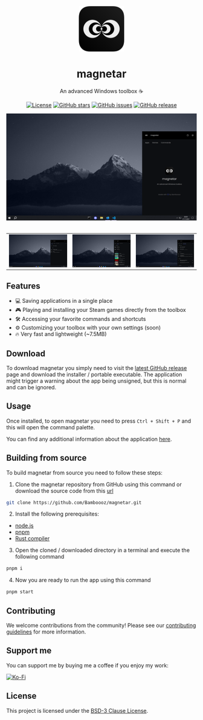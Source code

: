 <div align="center">
  <img alt="magnetar logo" width="120" height="120" src="https://github.com/Bamboooz/magnetar/blob/main/public/favicon.png?raw=true">
  <h1>magnetar</h1>
  <p>An advanced Windows toolbox ☕</p>

[![License](https://img.shields.io/github/license/Bamboooz/magnetar)](https://github.com/Bamboooz/magnetar/blob/main/LICENSE)
[![GitHub stars](https://img.shields.io/github/stars/Bamboooz/magnetar)](https://github.com/Bamboooz/magnetar/stargazers)
[![GitHub issues](https://img.shields.io/github/issues/Bamboooz/magnetar)](https://github.com/Bamboooz/magnetar/issues)
[![GitHub release](https://img.shields.io/github/v/release/Bamboooz/magnetar)](https://github.com/Bamboooz/magnetar/releases)

</div>

<div align="center">
  <img alt="magnetar preview" width="800" src="https://github.com/Bamboooz/magnetar/blob/main/static/home.png?raw=true">
</div>

<br />

<table>
  <tr>
    <td><img alt="apps preview" src="https://github.com/Bamboooz/magnetar/blob/main/static/apps.png?raw=true">
    <td><img alt="games preview" src="https://github.com/Bamboooz/magnetar/blob/main/static/games.png?raw=true">
    <td><img alt="commands preview" src="https://github.com/Bamboooz/magnetar/blob/main/static/commands.png?raw=true">
</table>

## Features

- 💻 Saving applications in a single place
- 🎮 Playing and installing your Steam games directly from the toolbox
- 🛠 Accessing your favorite commands and shortcuts
- ⚙️ Customizing your toolbox with your own settings (soon)
- 🔥 Very fast and lightweight (~7.5MB)

## Download

To download magnetar you simply need to visit the [latest GitHub release](https://github.com/Bamboooz/magnetar/releases/latest) page and download the installer / portable executable. The application might trigger a warning about the app being unsigned, but this is normal and can be ignored.

## Usage

Once installed, to open magnetar you need to press `Ctrl + Shift + P` and this will open the command palette.

You can find any additional information about the application [here](https://github.com/Bamboooz/magnetar/wiki).

## Building from source

To build magnetar from source you need to follow these steps:

1. Clone the magnetar repository from GitHub using this command or download the source code from this [url](https://github.com/Bamboooz/magnetar/releases/latest)

```bash
git clone https://github.com/Bamboooz/magnetar.git
```

2. Install the following prerequisites:

- [node.js](https://nodejs.org/en/download/prebuilt-installer)
- [pnpm](https://pnpm.io/installation#using-npm)
- [Rust compiler](https://www.rust-lang.org/tools/install)

3. Open the cloned / downloaded directory in a terminal and execute the following command

```bash
pnpm i
```

4. Now you are ready to run the app using this command

```bash
pnpm start
```

## Contributing

We welcome contributions from the community! Please see our [contributing guidelines](./.github/CONTRIBUTING.md) for more information.

## Support me

You can support me by buying me a coffee if you enjoy my work:

<a href="https://ko-fi.com/Bamboooz" target="_blank">
  <img alt="Ko-Fi" src="https://help.ko-fi.com/hc/article_attachments/11833788361117">
</a>

## License

This project is licensed under the [BSD-3 Clause License](LICENSE).
